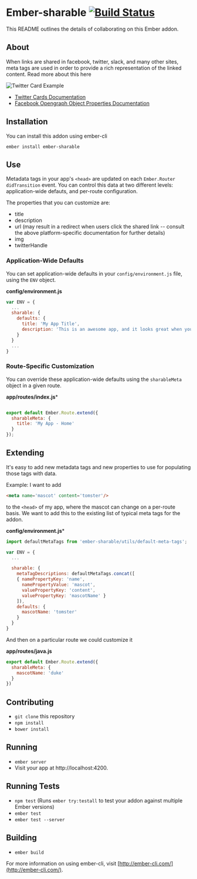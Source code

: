 # Ember-sharable [![Build Status](https://travis-ci.org/levanto-financial/ember-sharable.svg?branch=master)](https://travis-ci.org/levanto-financial/ember-sharable)

This README outlines the details of collaborating on this Ember addon.

## About

When links are shared in facebook, twitter, slack, and many other sites, meta tags are used in order to provide a rich representation of the linked content. Read more about this here

![Twitter Card Example](http://i66.tinypic.com/6z4m74.png)

* [Twitter Cards Documentation](https://dev.twitter.com/cards/overview)
* [Facebook Opengraph Object Properties Documentation](https://developers.facebook.com/docs/sharing/opengraph/object-properties)


## Installation

You can install this addon using ember-cli
```
ember install ember-sharable
```

## Use

Metadata tags in your app's `<head>` are updated on each `Ember.Router` `didTransition` event. You can control this data at two different levels: application-wide defauts, and per-route configuration.

The properties that you can customize are:

* title
* description
* url (may result in a redirect when users click the shared link -- consult the above platform-specific documentation for further details)
* img
* twitterHandle

### Application-Wide Defaults

You can set application-wide defaults in your `config/environment.js` file, using the `ENV` object.

**config/environment.js**
```js
var ENV = {
  ...
  sharable: {
    defaults: {
      title: 'My App Title',
      description: 'This is an awesome app, and it looks great when you share articles on social media!'
    }
  }
  ...
} 

```

### Route-Specific Customization

You can override these application-wide defaults using the `sharableMeta` object in a given route.

**app/routes/index.js***

```js

export default Ember.Route.extend({
  sharableMeta: {
    title: 'My App - Home'
  }
});


```


## Extending

It's easy to add new metadata tags and new properties to use for populating those tags with data.

Example: I want to add 
```html
<meta name='mascot' content='tomster'/>
````

to the `<head>` of my app, where the mascot can change on a per-route basis. We want to add this to the existing list of typical meta tags for the addon.

**config/environment.js***

```js
import defaultMetaTags from 'ember-sharable/utils/default-meta-tags';

var ENV = {
  ...

  sharable: {
    metaTagDescriptions: defaultMetaTags.concat([
    { namePropertyKey: 'name',
      namePropertyValue: 'mascot',
      valuePropertyKey: 'content',
      valuePropertyKey: 'mascotName' }
    ]),
    defaults: {
      mascotName: 'tomster'
    }
  }
}

```

And then on a particular route we could customize it 

**app/routes/java.js**
```js
export default Ember.Route.extend({
  sharableMeta: {
    mascotName: 'duke'
  }
})
```

## Contributing

* `git clone` this repository
* `npm install`
* `bower install`

## Running

* `ember server`
* Visit your app at http://localhost:4200.

## Running Tests

* `npm test` (Runs `ember try:testall` to test your addon against multiple Ember versions)
* `ember test`
* `ember test --server`

## Building

* `ember build`

For more information on using ember-cli, visit [http://ember-cli.com/](http://ember-cli.com/).
